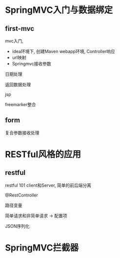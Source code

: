 # SpringMVC入门与数据绑定

## first-mvc

mvc入门, 

* idea环境下, 创建Maven webapp环境, Controller响应
* url映射
* Springmvc接收参数



日期处理

返回数据处理

jsp

freemarker整合



## form

复合参数接收处理



# RESTful风格的应用

## restful

restful 101 client和Server, 简单的前后端分离

@RestController

路径变量

简单请求和非简单请求 -> 配置项

JSON序列化





























# SpringMVC拦截器

